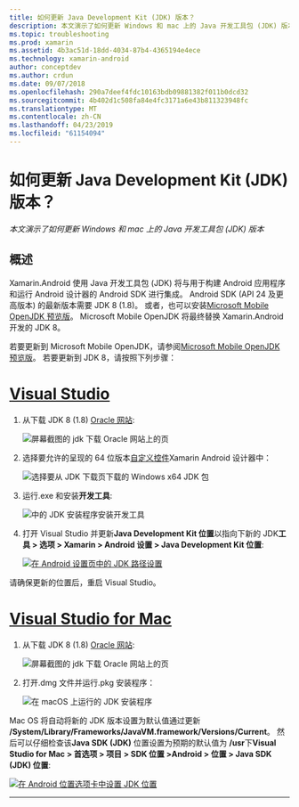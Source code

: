 ```yaml
---
title: 如何更新 Java Development Kit (JDK) 版本？
description: 本文演示了如何更新 Windows 和 mac 上的 Java 开发工具包 (JDK) 版本
ms.topic: troubleshooting
ms.prod: xamarin
ms.assetid: 4b3ac51d-18dd-4034-87b4-4365194e4ece
ms.technology: xamarin-android
author: conceptdev
ms.author: crdun
ms.date: 09/07/2018
ms.openlocfilehash: 290a7deef4fdc10163bdb09881382f011b0dcd32
ms.sourcegitcommit: 4b402d1c508fa84e4fc3171a6e43b811323948fc
ms.translationtype: MT
ms.contentlocale: zh-CN
ms.lasthandoff: 04/23/2019
ms.locfileid: "61154094"
---
```

# <a name="how-do-i-update-the-java-development-kit-jdk-version"></a>如何更新 Java Development Kit (JDK) 版本？

_本文演示了如何更新 Windows 和 mac 上的 Java 开发工具包 (JDK) 版本_

## <a name="overview"></a>概述

Xamarin.Android 使用 Java 开发工具包 (JDK) 将与用于构建 Android 应用程序和运行 Android 设计器的 Android SDK 进行集成。 Android SDK (API 24 及更高版本) 的最新版本需要 JDK 8 (1.8)。 或者，也可以安装[Microsoft Mobile OpenJDK 预览版](~/android/get-started/installation/openjdk.md)。 Microsoft Mobile OpenJDK 将最终替换 Xamarin.Android 开发的 JDK 8。

若要更新到 Microsoft Mobile OpenJDK，请参阅[Microsoft Mobile OpenJDK 预览版](~/android/get-started/installation/openjdk.md)。 若要更新到 JDK 8，请按照下列步骤：

# <a name="visual-studiotabwindows"></a>[Visual Studio](#tab/windows)

1.  从下载 JDK 8 (1.8) [Oracle 网站](https://www.oracle.com/technetwork/java/javase/downloads/index.html):

    ![屏幕截图的 jdk 下载 Oracle 网站上的页](update-jdk-images/image1.png)

2.  选择要允许的呈现的 64 位版本[自定义控件](https://developer.xamarin.com/releases/vs/xamarin.vs_4/xamarin.vs_4.2/#androiddesignercustomcontrols)Xamarin Android 设计器中：

    ![选择要从 JDK 下载页下载的 Windows x64 JDK 包](update-jdk-images/image2.png)

3.  运行.exe 和安装**开发工具**:

    ![中的 JDK 安装程序安装开发工具](update-jdk-images/image3.png)

4.  打开 Visual Studio 并更新**Java Development Kit 位置**以指向下新的 JDK**工具 > 选项 > Xamarin > Android 设置 > Java Development Kit 位置**:

    [![在 Android 设置页中的 JDK 路径设置](update-jdk-images/image4-sml.png)](update-jdk-images/image4.png#lightbox)

请确保更新的位置后，重启 Visual Studio。

# <a name="visual-studio-for-mactabmacos"></a>[Visual Studio for Mac](#tab/macos)

1.  从下载 JDK 8 (1.8) [Oracle 网站](https://www.oracle.com/technetwork/java/javase/downloads/index.html):

    ![屏幕截图的 jdk 下载 Oracle 网站上的页](update-jdk-images/image1.png)

2.  打开.dmg 文件并运行.pkg 安装程序：

    ![在 macOS 上运行的 JDK 安装程序](update-jdk-images/image5.png)

Mac OS 将自动将新的 JDK 版本设置为默认值通过更新 **/System/Library/Frameworks/JavaVM.framework/Versions/Current**。 然后可以仔细检查该**Java SDK (JDK)** 位置设置为预期的默认值为 **/usr**下**Visual Studio for Mac > 首选项 > 项目 > SDK 位置 >Android > 位置 > Java SDK (JDK) 位置**:

[![在 Android 位置选项卡中设置 JDK 位置](update-jdk-images/image6-sml.png)](update-jdk-images/image6.png#lightbox)

-----

